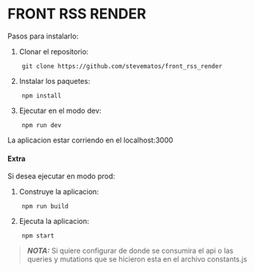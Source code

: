 # FRONT RSS RENDER
Pasos para instalarlo:

1. Clonar el repositorio:

```.shell script
    git clone https://github.com/stevematos/front_rss_render
```
 
2. Instalar los paquetes:
```.shell script
    npm install
```

3. Ejecutar en el modo dev:
```.shell script
    npm run dev
```

La aplicacion estar corriendo en el localhost:3000

#### Extra
Si desea ejecutar en modo prod:
1. Construye la aplicacion:
```.shell script
    npm run build
```

2. Ejecuta la aplicacion:
```.shell script
    npm start
```

> **_NOTA:_**  Si quiere configurar de donde se consumira el api o 
>  las queries y mutations que se hicieron esta en el archivo constants.js 
